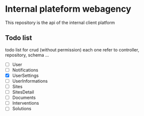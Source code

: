 # Internal plateform webagency
This repository is the api of the internal client platform

## Todo list
todo list for crud (without permission) each one refer to controller, repository, schema ...
- [ ] User
- [ ] Notifications
- [x] UserSettings
- [ ] UserInformations
- [ ] Sites
- [ ] SitesDetail
- [ ] Documents
- [ ] Interventions
- [ ] Solutions